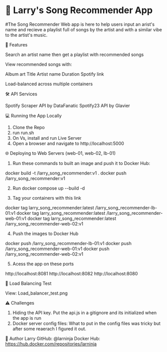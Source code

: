 # 🎵 Larry's Song Recommender App

#The Song Recommender Web app is here to help users input an arist's name and recieve a playlist full of songs by the artist and with a similar vibe to the artist's music.

🚀 Features

Search an artist name then get a playlist with recommended songs

View recommended songs with:

Album art
Title
Artist name
Duration
Spotify link

Load-balanced across multiple containers

🛠 API Services 

Spotify Scraper API by DataFanatic
Spotify23 API by Glavier

💻 Running the App Locally

1. Clone the Repo
2. run run.sh
3. On Vs, install and run Live Server
4. Open a browser and navigate to http://localhost:5000

🌐 Deploying to Web Servers (web-01, web-02, lb-01)

1. Run these commands to built an image and push it to Docker Hub:

docker build -t <your-dockerhub-username>/larry_song_recommender:v1 .
docker push <your-dockerhub-username>/larry_song_recommender:v1

2. Run docker compose up --build -d

3. Tag your containers with this link

docker tag larry_song_recommender:latest <your-docherhub-username>/larry_song_recommender-lb-01:v1
docker tag larry_song_recommender:latest <your-docherhub-username>/larry_song_recommender-web-01:v1
docker tag larry_song_recommender:latest <your-docherhub-username>/larry_song_recommender-web-02:v1

4. Push the images to Docker Hub

docker push <your-dockerhub-username>/larry_song_recommender-lb-01:v1
docker push <your-dockerhub-username>/larry_song_recommender-web-01:v1
docker push <your-dockerhub-username>/larry_song_recommender-web-02:v1

5. Acess the app on these ports

 http://localhost:8081
 http://localhost:8082
 http://localhost:8080


 🧪 Load Balancing Test

View: Load_balancer_test.png

⚠️ Challenges

1. Hiding the API key. Put the api.js in a gitignore and its initialized when the app is run
2. Docker server config files: What to put in the config files was tricky but after some reaerach I figured it out.

👤 Author
Larry GitHub: @larninja Docker Hub: https://hub.docker.com/repositories/larninja


